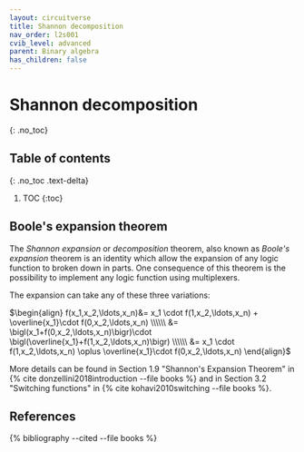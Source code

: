 ```yaml
---
layout: circuitverse
title: Shannon decomposition
nav_order: l2s001
cvib_level: advanced
parent: Binary algebra
has_children: false
---
```



# Shannon decomposition
{: .no_toc}


## Table of contents
{: .no_toc .text-delta}

1. TOC
{:toc}


## Boole's expansion theorem

The *Shannon expansion* or *decomposition* theorem, also known as *Boole's expansion* theorem is an identity which allow the expansion of any logic function to broken down in parts. One consequence of this theorem is the possibility to implement any logic function using multiplexers.

The expansion can take any of these three variations:

$\begin{align} f(x_1,x_2,\ldots,x_n)&= x_1 \cdot f(1,x_2,\ldots,x_n) + \overline{x_1}\cdot f(0,x_2,\ldots,x_n) \\\\\\ &= \bigl(x_1+f(0,x_2,\ldots,x_n)\bigr)\cdot \bigl(\overline{x_1}+f(1,x_2,\ldots,x_n)\bigr) \\\\\\ &= x_1 \cdot f(1,x_2,\ldots,x_n) \oplus \overline{x_1}\cdot f(0,x_2,\ldots,x_n)  \end{align}$

More details can be found in Section 1.9 "Shannon's Expansion Theorem" in {% cite donzellini2018introduction --file books %} and in Section 3.2 "Switching functions" in {% cite kohavi2010switching --file books %}.


## References

{% bibliography --cited --file books %}
